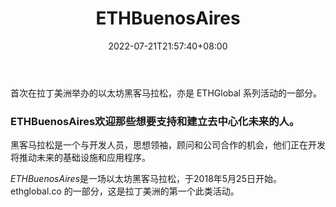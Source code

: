 ﻿---
weight: 
title: "ETHBuenosAires"
description: "首次在拉丁美洲举办的以太坊黑客马拉松，亦是 ETHGlobal 系列活动的一部分"
date: 2022-07-21T21:57:40+08:00
lastmod: 2022-07-21T16:45:40+08:00
draft: false
authors: ["MineW"]
featuredImage: "ethbuenosaires.png"
link: "https://ethbuenosaires.com/"
tags: ["元宇宙社区","ETHBuenosAires"]
categories: ["navigation"]
navigation: ["元宇宙社区"]
lightgallery: true
toc: true
pinned: false
recommend: false
recommend1: false
---
首次在拉丁美洲举办的以太坊黑客马拉松，亦是 ETHGlobal 系列活动的一部分。

### ETHBuenosAires欢迎那些想要支持和建立去中心化未来的人。

黑客马拉松是一个与开发人员，思想领袖，顾问和公司合作的机会，他们正在开发将推动未来的基础设施和应用程序。

*‎ETHBuenosAires‎*‎是一场以太坊黑客马拉松，于2018年5月25日开始。ethglobal.co 的一部分，这是拉丁美洲的第一个此类活动。‎